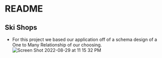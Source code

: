 # README

## Ski Shops
  - For this project we based our application off of a schema design of a One to Many Relationship of our choosing. 
  ![Screen Shot 2022-08-29 at 11 15 32 PM](https://user-images.githubusercontent.com/105956031/187355138-9cfb7356-b76f-4a81-ab84-d7ba265b488f.png)
